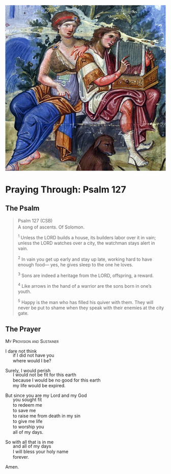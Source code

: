 <img class="intro-right" src="../images/art-paris-psalter.jpg">

<style>
  li {list-style-type: none;}
  p + ul {
    margin-top: -18px;
}
</style>

# Praying Through: Psalm 127

## The Psalm

>Psalm 127 (CSB)  
><sup></sup> A song of ascents. Of Solomon. 
>
><sup>1</sup> Unless the LORD builds a house, its builders labor over it in vain; unless the LORD watches over a city, the watchman stays alert in vain. 
>
><sup>2</sup> In vain you get up early and stay up late, working hard to have enough food— yes, he gives sleep to the one he loves. 
>
><sup>3</sup> Sons are indeed a heritage from the LORD, offspring, a reward. 
>
><sup>4</sup> Like arrows in the hand of a warrior are the sons born in one’s youth. 
>
><sup>5</sup> Happy is the man who has filled his quiver with them. They will never be put to shame when they speak with their enemies at the city gate.

## The Prayer

<div style="font-variant: small-caps;">
My Provision and Sustainer
</div>

I dare not think
* if I did not have you
* where would I be?

Surely, I would perish
* I would not be fit for this earth
* because I would be no good for this earth
* my life would be expired.

But since you are my Lord and my God
* you sought fit
* to redeem me
* to save me
* to raise me from death in my sin
* to give me life
* to worship you
* all of my days.

So with all that is in me
* and all of my days
* I will bless your holy name
* forever.

Amen.
